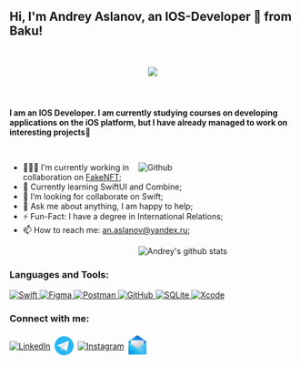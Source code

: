 ## Hi, I'm Andrey Aslanov, an IOS-Developer 🚀 from Baku!

<!-- Your badges
You can use the website to generate badges: https://shields.io/
-->


<h1 align="center">
  <a href="https://git.io/typing-svg">
    <img src="https://readme-typing-svg.herokuapp.com/?lines=Hello,+World!+👋;Nice+to+meet+you!&center=true&size=30">
  </a>
</h1>


&nbsp;

<!-- Talking about you -->
**I am an IOS Developer. I am currently studying courses on developing applications on the iOS platform, but I have already managed to work on interesting projects👻**


&nbsp;

<!-- Any image aligned to the right. Beware the width -->
<img width="55%" align="right" alt="Github" src="https://raw.githubusercontent.com/onimur/.github/master/.resources/git-header.svg" />

- 👨🏽‍💻 I’m currently working in collaboration on [FakeNFT](https://github.com/YanikMax/iOS-FakeNFT-StarterProject-Public);
- 🌱 Currently learning SwiftUI and Combine; 
- 👯 I’m looking for collaborate on Swift;
- 💬 Ask me about anything, I am happy to help;
- ⚡️ Fun-Fact: I have a degree in International Relations;
- 📫 How to reach me: an.aslanov@yandex.ru;

<!-- Your github readme stats
You can use this api: https://github.com/anuraghazra/github-readme-stats
-->
<p>
  <a href="https://github.com/AndreyAslanov/handle-path-oz">
    <img width="55%" align="right" alt="Andrey's github stats" src="https://github-readme-stats.vercel.app/api?username=AndreyAslanov&show_icons=true&hide_border=true" />
  </a>


&nbsp;

<h3 align="left">Languages and Tools:</h3>
<p align="left">
  <a href="https://developer.apple.com/swift/" target="_blank" rel="noreferrer">
    <img src="https://www.vectorlogo.zone/logos/swift/swift-icon.svg" alt="Swift" width="40" height="40"/>
  </a>
  <a href="https://www.figma.com/" target="_blank" rel="noreferrer">
    <img src="https://www.vectorlogo.zone/logos/figma/figma-icon.svg" alt="Figma" width="40" height="40"/>
  </a>
  <a href="https://www.getpostman.com/" target="_blank" rel="noreferrer">
    <img src="https://www.vectorlogo.zone/logos/getpostman/getpostman-icon.svg" alt="Postman" width="40" height="40"/>
  </a>
  <a href="https://github.com/" target="_blank" rel="noreferrer">
    <img src="https://www.vectorlogo.zone/logos/github/github-icon.svg" alt="GitHub" width="40" height="40"/>
  </a>
  <a href="https://www.sqlite.org/" target="_blank" rel="noreferrer">
    <img src="https://www.vectorlogo.zone/logos/sqlite/sqlite-icon.svg" alt="SQLite" width="40" height="40"/>
  </a>
  <a href="https://developer.apple.com/xcode/" target="_blank" rel="noreferrer">
    <img src="https://www.vectorlogo.zone/logos/apple_xcode/apple_xcode-icon.svg" alt="Xcode" width="40" height="40"/>
  </a>


  <h3 align="left">Connect with me:</h3>
<p align="left">
  <a href="https://www.linkedin.com/in/andrey-aslanov/" target="_blank"><img align="center" src="https://img.icons8.com/fluent/48/000000/linkedin.png" alt="LinkedIn" height="40" width="40" /></a>
  <a href="https://t.me/andrew_aslanov" target="_blank"><img align="center" src="https://raw.githubusercontent.com/AndreyAslanov/AndreyAslanov/main/Assets/Telegram-logo.png" alt="Telegram" height="40" width="40" /></a>
  <a href="https://www.instagram.com/andrew_aslanov/" target="_blank"><img align="center" src="https://raw.githubusercontent.com/rahuldkjain/github-profile-readme-generator/master/src/images/icons/Social/instagram.svg" alt="Instagram" height="35" width="40" /></a>
  <a href="mailto:an.aslanov@yandex.ru" target="_blank"><img align="center" src="https://raw.githubusercontent.com/AndreyAslanov/AndreyAslanov/main/Assets/Mail-logo.png" alt="Email" height="45" width="40" /></a>
</p>

</p>
